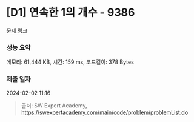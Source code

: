 # [D1] 연속한 1의 개수 - 9386 

[문제 링크](https://swexpertacademy.com/main/code/problem/problemDetail.do?contestProbId=AXALDUIq97oDFASI) 

### 성능 요약

메모리: 61,444 KB, 시간: 159 ms, 코드길이: 378 Bytes

### 제출 일자

2024-02-02 11:16



> 출처: SW Expert Academy, https://swexpertacademy.com/main/code/problem/problemList.do